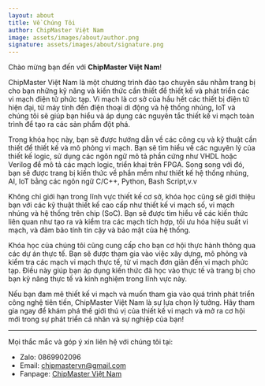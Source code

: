 ```yaml
---
layout: about
title: Về Chúng Tôi
author: ChipMaster Việt Nam
image: assets/images/about/author.png
signature: assets/images/about/signature.png
---
```


Chào mừng bạn đến với **ChipMaster Việt Nam**!

ChipMaster Việt Nam là một chương trình đào tạo chuyên sâu nhằm trang bị cho bạn những kỹ năng và kiến thức cần thiết để thiết kế và phát triển các vi mạch điện tử phức tạp. Vi mạch là cơ sở của hầu hết các thiết bị điện tử hiện đại, từ máy tính đến điện thoại di động và hệ thống nhúng, IoT và chúng tôi sẽ giúp bạn hiểu và áp dụng các nguyên tắc thiết kế vi mạch toàn trình để tạo ra các sản phẩm đột phá.

Trong khóa học này, bạn sẽ được hướng dẫn về các công cụ và kỹ thuật cần thiết để thiết kế và mô phỏng vi mạch. Bạn sẽ tìm hiểu về các nguyên lý của thiết kế logic, sử dụng các ngôn ngữ mô tả phần cứng như VHDL hoặc Verilog để mô tả các mạch logic, triển khai trên FPGA. Song song với đó, bạn sẽ được trang bị kiến thức về phần mềm như thiết kế hệ thống nhúng, AI, IoT bằng các ngôn ngữ C/C++, Python, Bash Script,v.v 

Không chỉ giới hạn trong lĩnh vực thiết kế cơ sở, khóa học cũng sẽ giới thiệu bạn với các kỹ thuật thiết kế cao cấp như thiết kế vi mạch số, vi mạch nhúng và hệ thống trên chip (SoC). Bạn sẽ được tìm hiểu về các kiến thức liên quan như tạo ra và kiểm tra các mạch tích hợp, tối ưu hóa hiệu suất vi mạch, và đảm bảo tính tin cậy và bảo mật của hệ thống.

Khóa học của chúng tôi cũng cung cấp cho bạn cơ hội thực hành thông qua các dự án thực tế. Bạn sẽ được tham gia vào việc xây dựng, mô phỏng và kiểm tra các mạch vi mạch thực tế, từ vi mạch đơn giản đến vi mạch phức tạp. Điều này giúp bạn áp dụng kiến thức đã học vào thực tế và trang bị cho bạn kỹ năng thực tế và kinh nghiệm trong lĩnh vực này.

Nếu bạn đam mê thiết kế vi mạch và muốn tham gia vào quá trình phát triển công nghệ tiên tiến, ChipMaster Việt Nam là sự lựa chọn lý tưởng. Hãy tham gia ngay để khám phá thế giới thú vị của thiết kế vi mạch và mở ra cơ hội mới trong sự phát triển cá nhân và sự nghiệp của bạn!

***
Mọi thắc mắc và góp ý xin liên hệ với chúng tôi tại:
* Zalo: 0869902096
* Email: chipmastervn@gmail.com
* Fanpage: [ChipMaster Việt Nam](https://www.facebook.com/people/ChipMaster-Vi%E1%BB%87t-Nam/61552506868619/)